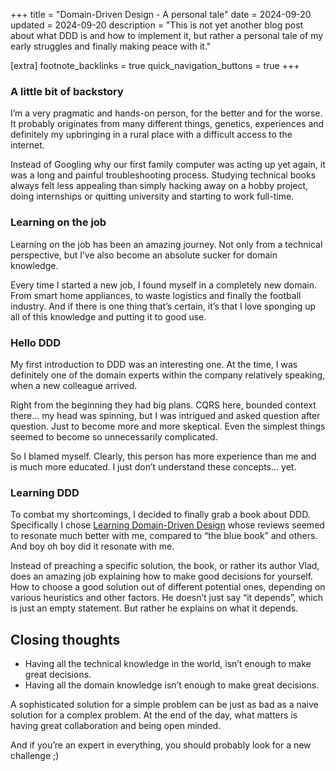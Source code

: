 +++
title = "Domain-Driven Design - A personal tale"
date = 2024-09-20
updated = 2024-09-20
description = "This is not yet another blog post about what DDD is and how to implement it, but rather a personal tale of my early struggles and finally making peace with it."

[extra]
footnote_backlinks = true
quick_navigation_buttons = true
+++

### A little bit of backstory
I’m a very pragmatic and hands-on person, for the better and for the worse. It probably originates from many different things, genetics, experiences and definitely my upbringing in a rural place with a difficult access to the internet. 

Instead of Googling why our first family computer was acting up yet again, it was a long and painful troubleshooting process. Studying technical books always felt less appealing than simply hacking away on a hobby project, doing internships or quitting university and starting to work full-time.

### Learning on the job
Learning on the job has been an amazing journey. Not only from a technical perspective, but I’ve also become an absolute sucker for domain knowledge. 

Every time I started a new job, I found myself in a completely new domain. From smart home appliances, to waste logistics and finally the football industry. And if there is one thing that’s certain, it’s that I love sponging up all of this knowledge and putting it to good use.

### Hello DDD
My first introduction to DDD was an interesting one. At the time, I was definitely one of the domain experts within the company relatively speaking, when a new colleague arrived. 

Right from the beginning they had big plans. CQRS here, bounded context there… my head was spinning, but I was intrigued and asked question after question. Just to become more and more skeptical. Even the simplest things seemed to become so unnecessarily complicated. 

So I blamed myself. Clearly, this person has more experience than me and is much more educated. I just don’t understand these concepts... yet.

### Learning DDD
To combat my shortcomings, I decided to finally grab a book about DDD. Specifically I chose [Learning Domain-Driven Design](https://www.oreilly.com/library/view/learning-domain-driven-design/9781098100124/) whose reviews seemed to resonate much better with me, compared to “the blue book” and others. And boy oh boy did it resonate with me.

Instead of preaching a specific solution, the book, or rather its author Vlad, does an amazing job explaining how to make good decisions for yourself. How to choose a good solution out of different potential ones, depending on various heuristics and other factors. He doesn’t just say “it depends”, which is just an empty statement. But rather he explains on what it depends.

## Closing thoughts
- Having all the technical knowledge in the world, isn’t enough to make great decisions. 
- Having all the domain knowledge isn’t enough to make great decisions.

A sophisticated solution for a simple problem can be just as bad as a naive solution for a complex problem. At the end of the day, what matters is having great collaboration and being open minded. 

And if you’re an expert in everything, you should probably look for a new challenge ;)